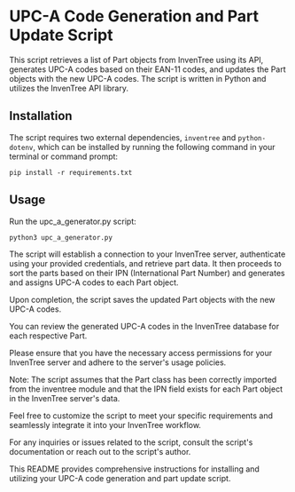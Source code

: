 # UPC-A Code Generation and Part Update Script

This script retrieves a list of Part objects from InvenTree using its API, generates UPC-A codes based on their EAN-11 codes, and updates the Part objects with the new UPC-A codes. The script is written in Python and utilizes the InvenTree API library.

## Installation

The script requires two external dependencies, `inventree` and `python-dotenv`, which can be installed by running the following command in your terminal or command prompt:

```shell
pip install -r requirements.txt
```

## Usage

Run the upc_a_generator.py script:

```shell
python3 upc_a_generator.py
```

The script will establish a connection to your InvenTree server, authenticate using your provided credentials, and retrieve part data. It then proceeds to sort the parts based on their IPN (International Part Number) and generates and assigns UPC-A codes to each Part object.

Upon completion, the script saves the updated Part objects with the new UPC-A codes.

You can review the generated UPC-A codes in the InvenTree database for each respective Part.

Please ensure that you have the necessary access permissions for your InvenTree server and adhere to the server's usage policies.

Note: The script assumes that the Part class has been correctly imported from the inventree module and that the IPN field exists for each Part object in the InvenTree server's data.

Feel free to customize the script to meet your specific requirements and seamlessly integrate it into your InvenTree workflow.

For any inquiries or issues related to the script, consult the script's documentation or reach out to the script's author.

This README provides comprehensive instructions for installing and utilizing your UPC-A code generation and part update script.